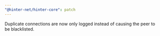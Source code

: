 ```yaml
---
"@hinter-net/hinter-core": patch
---
```


Duplicate connections are now only logged instead of causing the peer to be blacklisted.
